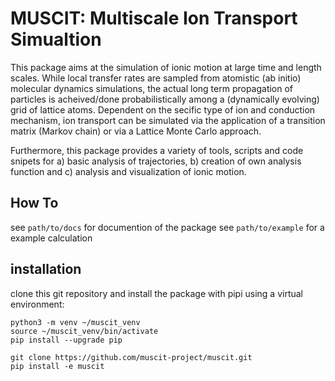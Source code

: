 # MUSCIT: Multiscale Ion Transport Simualtion 

This package aims at the simulation of ionic motion   at large time and length scales.  While local transfer rates are sampled from atomistic (ab initio) molecular dynamics  simulations,
the actual long term propagation of particles is acheived/done  probabilistically  among a (dynamically evolving) grid of lattice atoms.
Dependent on the secific type of ion and conduction mechanism, ion transport can be simulated via the application of a transition matrix (Markov chain) or via a Lattice Monte Carlo approach. 

Furthermore, this package provides a variety of tools, scripts and code snipets for a) basic analysis of trajectories, b)  creation of own analysis function and  c) analysis and visualization  of ionic motion. 



## How To
see `path/to/docs` for documention of the package
see `path/to/example` for a example calculation


## installation
clone this git repository and install the package with pipi using a virtual environment:
```
python3 -m venv ~/muscit_venv
source ~/muscit_venv/bin/activate
pip install --upgrade pip

git clone https://github.com/muscit-project/muscit.git 
pip install -e muscit 
```


